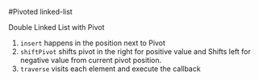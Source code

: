 #Pivoted linked-list

Double Linked List with Pivot

1. `insert` happens in the position next to Pivot
2. `shiftPivot` shifts pivot in the right for positive value and Shifts left for negative value from current pivot position.
3. `traverse` visits each element and execute the callback
